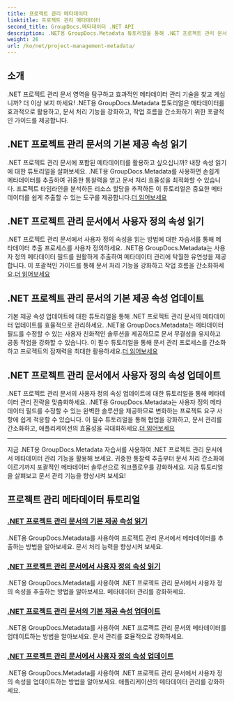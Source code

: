 ```yaml
---
title: 프로젝트 관리 메타데이터
linktitle: 프로젝트 관리 메타데이터
second_title: GroupDocs.메타데이터 .NET API
description: .NET용 GroupDocs.Metadata 튜토리얼을 통해 .NET 프로젝트 관리 문서의 잠재력을 활용해 보세요. 메타데이터를 쉽게 추출, 업데이트 및 관리할 수 있습니다.
weight: 26
url: /ko/net/project-management-metadata/
---
```


## 소개

.NET 프로젝트 관리 문서 영역을 탐구하고 효과적인 메타데이터 관리 기술을 찾고 계십니까? 더 이상 보지 마세요! .NET용 GroupDocs.Metadata 튜토리얼은 메타데이터를 효과적으로 활용하고, 문서 처리 기능을 강화하고, 작업 흐름을 간소화하기 위한 포괄적인 가이드를 제공합니다.

## .NET 프로젝트 관리 문서의 기본 제공 속성 읽기

 .NET 프로젝트 관리 문서에 포함된 메타데이터를 활용하고 싶으십니까? 내장 속성 읽기에 대한 튜토리얼을 살펴보세요. .NET용 GroupDocs.Metadata를 사용하면 손쉽게 메타데이터를 추출하여 귀중한 통찰력을 얻고 문서 처리 효율성을 최적화할 수 있습니다. 프로젝트 타임라인을 분석하든 리소스 할당을 추적하든 이 튜토리얼은 중요한 메타데이터를 쉽게 추출할 수 있는 도구를 제공합니다.[더 읽어보세요](./read-built-in-properties-project-management-documents/)

## .NET 프로젝트 관리 문서에서 사용자 정의 속성 읽기

 .NET 프로젝트 관리 문서에서 사용자 정의 속성을 읽는 방법에 대한 자습서를 통해 메타데이터 추출 프로세스를 사용자 정의하세요. .NET용 GroupDocs.Metadata는 사용자 정의 메타데이터 필드를 원활하게 추출하여 메타데이터 관리에 탁월한 유연성을 제공합니다. 이 포괄적인 가이드를 통해 문서 처리 기능을 강화하고 작업 흐름을 간소화하세요.[더 읽어보세요](./read-custom-properties-project-management-documents/)

## .NET 프로젝트 관리 문서의 기본 제공 속성 업데이트

 기본 제공 속성 업데이트에 대한 튜토리얼을 통해 .NET 프로젝트 관리 문서의 메타데이터 업데이트를 효율적으로 관리하세요. .NET용 GroupDocs.Metadata는 메타데이터 필드를 수정할 수 있는 사용자 친화적인 솔루션을 제공하므로 문서 무결성을 유지하고 공동 작업을 강화할 수 있습니다. 이 필수 튜토리얼을 통해 문서 관리 프로세스를 간소화하고 프로젝트의 잠재력을 최대한 활용하세요.[더 읽어보세요](./update-built-in-properties-project-management-documents/)

## .NET 프로젝트 관리 문서에서 사용자 정의 속성 업데이트

.NET 프로젝트 관리 문서의 사용자 정의 속성 업데이트에 대한 튜토리얼을 통해 메타데이터 관리 전략을 맞춤화하세요. .NET용 GroupDocs.Metadata는 사용자 정의 메타데이터 필드를 수정할 수 있는 완벽한 솔루션을 제공하므로 변화하는 프로젝트 요구 사항에 쉽게 적응할 수 있습니다. 이 필수 튜토리얼을 통해 협업을 강화하고, 문서 관리를 간소화하고, 애플리케이션의 효율성을 극대화하세요.[더 읽어보세요](./update-custom-properties-project-management-documents/)

----

지금 .NET용 GroupDocs.Metadata 자습서를 사용하여 .NET 프로젝트 관리 문서에서 메타데이터 관리 기능을 활용해 보세요. 귀중한 통찰력 추출부터 문서 처리 간소화에 이르기까지 포괄적인 메타데이터 솔루션으로 워크플로우를 강화하세요. 지금 튜토리얼을 살펴보고 문서 관리 기능을 향상시켜 보세요!
## 프로젝트 관리 메타데이터 튜토리얼
### [.NET 프로젝트 관리 문서의 기본 제공 속성 읽기](./read-built-in-properties-project-management-documents/)
.NET용 GroupDocs.Metadata를 사용하여 프로젝트 관리 문서에서 메타데이터를 추출하는 방법을 알아보세요. 문서 처리 능력을 향상시켜 보세요.
### [.NET 프로젝트 관리 문서에서 사용자 정의 속성 읽기](./read-custom-properties-project-management-documents/)
.NET용 GroupDocs.Metadata를 사용하여 .NET 프로젝트 관리 문서에서 사용자 정의 속성을 추출하는 방법을 알아보세요. 메타데이터 관리를 강화하세요.
### [.NET 프로젝트 관리 문서의 기본 제공 속성 업데이트](./update-built-in-properties-project-management-documents/)
.NET용 GroupDocs.Metadata를 사용하여 .NET 프로젝트 관리 문서의 메타데이터를 업데이트하는 방법을 알아보세요. 문서 관리를 효율적으로 강화하세요.
### [.NET 프로젝트 관리 문서에서 사용자 정의 속성 업데이트](./update-custom-properties-project-management-documents/)
.NET용 GroupDocs.Metadata를 사용하여 .NET 프로젝트 관리 문서에서 사용자 정의 속성을 업데이트하는 방법을 알아보세요. 애플리케이션의 메타데이터 관리를 강화하세요.